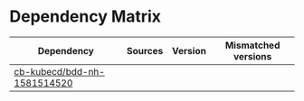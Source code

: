 # Dependency Matrix

Dependency | Sources | Version | Mismatched versions
---------- | ------- | ------- | -------------------
[cb-kubecd/bdd-nh-1581514520](https://github.com/cb-kubecd/bdd-nh-1581514520.git) |  | []() | 
